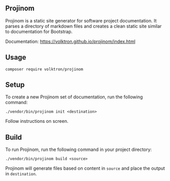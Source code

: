 ## Projinom
Projinom is a static site generator for software project documentation.
It parses a directory of markdown files and creates a clean static site
similar to documentation for Bootstrap.

Documentation: https://volktron.github.io/projinom/index.html

## Usage
```shell
composer require volktron/projinom
```

## Setup
To create a new Projinom set of documentation, run the following command:

```shell
./vendor/bin/projinom init <destination>
```

Follow instructions on screen.

## Build
To run Projinom, run the following command in your project directory:

```shell
./vendor/bin/projinom build <source>
```

Projinom will generate files based on content in `source` and place the output in `destination`.

